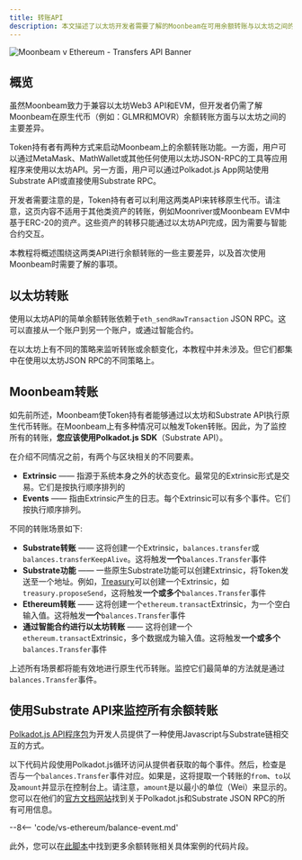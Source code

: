 ```yaml
---
title: 转账API
description: 本文描述了以太坊开发者需要了解的Moonbeam在可用余额转账与以太坊之间的主要差异
---
```


![Moonbeam v Ethereum - Transfers API Banner](/images/builders/get-started/eth-compare/transfers-api-banner.png)

## 概览

虽然Moonbeam致力于兼容以太坊Web3 API和EVM，但开发者仍需了解Moonbeam在原生代币（例如：GLMR和MOVR）余额转账方面与以太坊之间的主要差异。

Token持有者有两种方式来启动Moonbeam上的余额转账功能。一方面，用户可以通过MetaMask、MathWallet或其他任何使用以太坊JSON-RPC的工具等应用程序来使用以太坊API。另一方面，用户可以通过Polkadot.js App网站使用Substrate API或直接使用Substrate RPC。

开发者需要注意的是，Token持有者可以利用这两类API来转移原生代币。请注意，这页内容不适用于其他类资产的转账，例如Moonriver或Moonbeam EVM中基于ERC-20的资产。这些资产的转移只能通过以太坊API完成，因为需要与智能合约交互。

本教程将概述围绕这两类API进行余额转账的一些主要差异，以及首次使用Moonbeam时需要了解的事项。

## 以太坊转账

使用以太坊API的简单余额转账依赖于`eth_sendRawTransaction` JSON RPC。这可以直接从一个账户到另一个账户，或通过智能合约。

在以太坊上有不同的策略来监听转账或余额变化，本教程中并未涉及。但它们都集中在使用以太坊JSON RPC的不同策略上。

## Moonbeam转账

如先前所述，Moonbeam使Token持有者能够通过以太坊和Substrate API执行原生代币转账。在Moonbeam上有多种情况可以触发Token转账。因此，为了监控所有的转账，**您应该使用Polkadot.js SDK**（Substrate API）。

在介绍不同情况之前，有两个与区块相关的不同要素。

 - **Extrinsic** —— 指源于系统本身之外的状态变化。最常见的Extrinsic形式是交易。它们是按执行顺序排列的
- **Events** —— 指由Extrinsic产生的日志。每个Extrinsic可以有多个事件。它们按执行顺序排列。

不同的转账场景如下:

 - **Substrate转账** —— 这将创建一个Extrinsic，`balances.transfer`或`balances.transferKeepAlive`。这将触发**一个**`balances.Transfer`事件
 - **Substrate功能** —— 一些原生Substrate功能可以创建Extrinsic，将Token发送至一个地址。例如，[Treasury](/learn/features/treasury/)可以创建一个Extrinsic，如`treasury.proposeSend`，这将触发**一个或多个**`balances.Transfer`事件
 - **Ethereum转账** —— 这将创建一个`ethereum.transact`Extrinsic，为一个空白输入值。这将触发**一个**`balances.Transfer`事件
 -  **通过智能合约进行以太坊转账** —— 这将创建一个`ethereum.transact`Extrinsic，多个数据成为输入值。这将触发**一个或多个**`balances.Transfer`事件

上述所有场景都将能有效地进行原生代币转账。监控它们最简单的方法就是通过`balances.Transfer`事件。

## 使用Substrate API来监控所有余额转账

[Polkadot.js API程序包](https://polkadot.js.org/docs/api/start)为开发人员提供了一种使用Javascript与Substrate链相交互的方式。

以下代码片段使用Polkadot.js循环访问从提供者获取的每个事件。然后，检查是否与一个`balances.Transfer`事件对应。如果是，这将提取一个转账的`from`、`to`以及`amount`并显示在控制台上。请注意，`amount`是以最小的单位（Wei）来显示的。您可以在他们的[官方文档网站](https://polkadot.js.org/docs/substrate/rpc)找到关于Polkadot.js和Substrate JSON RPC的所有可用信息。

--8<-- 'code/vs-ethereum/balance-event.md'

此外，您可以在[此脚本](https://gist.github.com/crystalin/b2ce44a208af60d62b5ecd1bad513bce)中找到更多余额转账相关具体案例的代码片段。

